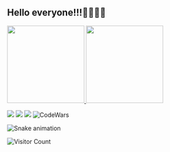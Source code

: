 ## Hello everyone!!!👋🏼👋🏼

 <div>
  <a href="https://github.com/jp2435">
  <img height="180em" src="https://github-readme-stats.vercel.app/api?username=jp2435&show_icons=true&theme=dark&include_all_commits=true&count_private=true"/>
  <img height="180em" src="https://github-readme-stats.vercel.app/api/top-langs/?username=jp2435&layout=compact&langs_count=7&theme=dark"/>
</div>

<a href="https://instagram.com/jorge_cp2435" target="_blank"><img src="https://img.shields.io/badge/Instagram-E4405F?style=for-the-badge&logo=instagram&logoColor=white"></a>
<a href="https://twitter.com/jorge_CP2435" target="_blank"><img src="https://img.shields.io/badge/Twitter-1DA1F2?style=for-the-badge&logo=twitter&logoColor=white"></a>
<img src="https://img.shields.io/badge/Windows-0078D6?style=for-the-badge&logo=windows&logoColor=white">
 ![CodeWars](https://www.codewars.com/users/jp2435/badges/micro)
 
 ![Snake animation](https://github.com/jp2435/jp2435/blob/output/github-contribution-grid-snake.svg)

 ![Visitor Count](https://profile-counter.glitch.me/{jp2435}/count.svg)
